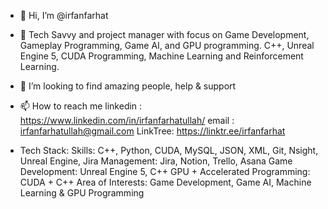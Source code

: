 - 👋 Hi, I’m @irfanfarhat
- 🌱 Tech Savvy and project manager with focus on Game Development, Gameplay Programming, Game AI, and GPU programming. C++, Unreal Engine 5, CUDA Programming, Machine Learning and Reinforcement Learning.
- 💞️ I’m looking to find amazing people, help & support
- 📫 How to reach me
      linkedin : https://www.linkedin.com/in/irfanfarhatullah/
      email : irfanfarhatullah@gmail.com
      LinkTree: https://linktr.ee/irfanfarhat

- Tech Stack:
      Skills: C++, Python, CUDA, MySQL, JSON, XML, Git, Nsight, Unreal Engine, Jira
      Management: Jira, Notion, Trello, Asana
      Game Development: Unreal Engine 5, C++
      GPU + Accelerated Programming: CUDA + C++
      Area of Interests: Game Development, Game AI, Machine Learning & GPU Programming
  

<!---
irfanfarhat/irfanfarhat is a ✨ special ✨ repository because its `README.md` (this file) appears on your GitHub profile.
You can click the Preview link to take a look at your changes.
--->
